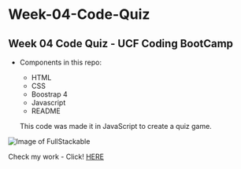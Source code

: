 # Week-04-Code-Quiz
## Week 04 Code Quiz - UCF Coding BootCamp

- Components in this repo:
  - HTML
  - CSS
  - Boostrap 4
  - Javascript
  - README
  
  This code was made it in JavaScript to create a quiz game.

![Image of FullStackable](https://i.postimg.cc/QxVjbMsf/quiz.png)

Check my work  - Click!
[HERE](https://fullstackable.github.io/Week-04-Code-Quiz/)

